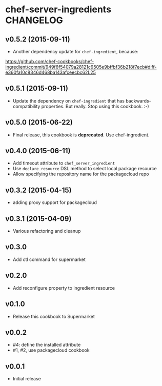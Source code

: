 chef-server-ingredients CHANGELOG
=================================

v0.5.2 (2015-09-11)
-------------------

- Another dependency update for `chef-ingredient`, because:

https://github.com/chef-cookbooks/chef-ingredient/commit/949f6f54079a28121c9505e9bffbf36b218f7ecb#diff-e360fa10c8346d468ba143afceecbc62L25

v0.5.1 (2015-09-11)
-------------------

- Update the dependency on `chef-ingredient` that has backwards-compatibility properties. But really. Stop using this cookbook. :-)

v0.5.0 (2015-06-22)
-------------------

- Final release, this cookbook is **deprecated**. Use chef-ingredient.

v0.4.0 (2015-06-11)
-------------------

- Add timeout attribute to `chef_server_ingredient`
- Use `declare_resource` DSL method to select local package resource
- Allow specifying the repository name for the packagecloud repo

v0.3.2 (2015-04-15)
--------------------
- adding proxy support for packagecloud

v0.3.1 (2015-04-09)
--------------------
- Various refactoring and cleanup

v0.3.0
------
- Add ctl command for supermarket

v0.2.0
------
- Add reconfigure property to ingredient resource

v0.1.0
------
- Release this cookbook to Supermarket

v0.0.2
------
- #4: define the installed attribute
- #1, #2, use packagecloud cookbook

v0.0.1
--------
- Initial release
